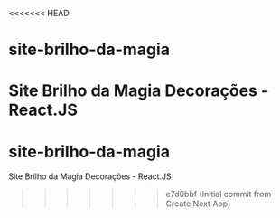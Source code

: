 <<<<<<< HEAD
# site-brilho-da-magia
Site Brilho da Magia Decorações - React.JS
=======
# site-brilho-da-magia
Site Brilho da Magia Decorações - React.JS
>>>>>>> e7d0bbf (Initial commit from Create Next App)
